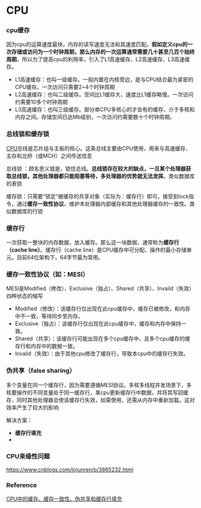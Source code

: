 # CPU

### cpu缓存

因为cpu的运算速度最快，内存的读写速度无法和其速度匹配。**假如定义cpu的一次存储或访问为一个时钟周期，那么内存的一次运算通常需要几十甚至几百个始终周期**，所以为了提高cpu的利用率，引入了L1高速缓存、L2高速缓存、L3高速缓存。

- L1高速缓存：也叫一级缓存。一般内置在内核旁边，是与CPU结合最为紧密的CPU缓存。一次访问只需要2~4个时钟周期
- L2高速缓存：也叫二级缓存。空间比L1缓存大，速度比L1缓存略慢。一次访问约需要10多个时钟周期
- L3高速缓存：也叫三级缓存。部分单CPU多核心的才会有的缓存，介于多核和内存之间。存储空间已达Mb级别，一次访问约需要数十个时钟周期。

### 总线锁和缓存锁

[CPU](https://baike.baidu.com/item/CPU/120556)总线是芯片组与主板的核心。这条总线主要由CPU使用，用来与高速缓存、主存和北桥（或MCH）之间传送信息

总线锁 ：顾名思义就是，锁住总线。**总线锁存在较大的缺点，一旦某个处理器获取总线锁，其他处理器都只能阻塞等待，多处理器的优势就无法发挥**。类似数据库的表锁

缓存锁：只需要“锁定”被缓存的共享对象（实际为：缓存行）即可，接受到lock指令，通过**缓存一致性协议**，维护本处理器内部缓存和其他处理器缓存的一致性。类似数据库的行锁

### 缓存行

一次获取一整块的内存数据，放入缓存。那么这一块数据，通常称为**缓存行（cache line）**。缓存行（cache line）是CPU缓存中可分配、操作的最小存储单元。目前64位架构下，64字节最为常用。

### 缓存一致性协议（如：MESI）

MESI是Modified（修改）、Exclusive（独占）、Shared（共享）、Invaild（失效）四种状态的缩写

- Modified（修改）：该缓存行仅出现在此cpu缓存中，缓存已被修改，和内存中不一致，等待同步至内存。
- Exclusive（独占）：该缓存行仅出现在此cpu缓存中，缓存和内存中保持一致。
- Shared（共享）：该缓存行可能出现在多个cpu缓存中，且多个cpu缓存的缓存行和内存中的数据一致。
- Invalid（失效）：由于其他cpu修改了缓存行，导致本cpu中的缓存行失效。

### 伪共享（false sharing）

多个变量在同一个缓存行，因为需要遵循MESI协议。多核多线程并发场景下，多核要操作的不同变量处于同一缓存行，某cpu更新缓存行中数据，并将其写回缓存，同时其他处理器会使该缓存行失效，如需使用，还需从内存中重新加载。这对效率产生了较大的影响

解决方案：

- **缓存行填充**
- 

### CPU亲缘性问题

https://www.cnblogs.com/lojunren/p/3865232.html

### Reference

[CPU中的缓存、缓存一致性、伪共享和缓存行填充](https://zhuanlan.zhihu.com/p/135462276)

